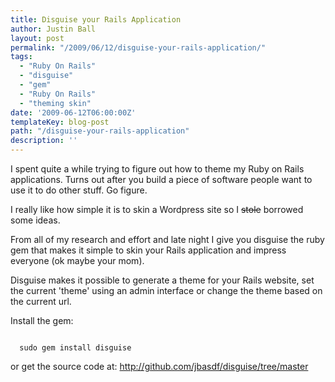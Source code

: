 ```yaml
---
title: Disguise your Rails Application
author: Justin Ball
layout: post
permalink: "/2009/06/12/disguise-your-rails-application/"
tags:
  - "Ruby On Rails"
  - "disguise"
  - "gem"
  - "Ruby On Rails"
  - "theming skin"
date: '2009-06-12T06:00:00Z'
templateKey: blog-post
path: "/disguise-your-rails-application"
description: ''
---
```


I spent quite a while trying to figure out how to theme my Ruby on Rails applications.  Turns out after you build a piece of software people want to use it to do other stuff.  Go figure.

I really like how simple it is to skin a Wordpress site so I <del datetime="2009-06-07T05:49:50+00:00">stole</del> borrowed some ideas.

From all of my research and effort and late night I give you disguise the ruby gem that makes it simple to skin your Rails application and impress everyone (ok maybe your mom).

Disguise makes it possible to generate a theme for your Rails website, set the current 'theme' using an admin interface or change the theme based on the current url.

Install the gem:
<pre><code class="ruby">
  sudo gem install disguise
</pre></code>

or get the source code at:
<a href="http://github.com/jbasdf/disguise/tree/master">http://github.com/jbasdf/disguise/tree/master</a>
